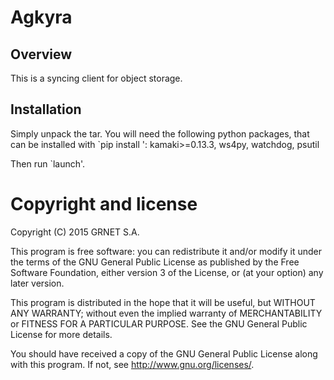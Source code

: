 Agkyra
======

Overview
--------

This is a syncing client for object storage.

Installation
------------

Simply unpack the tar. You will need the following python packages, that can
be installed with `pip install <package-name>':
  kamaki>=0.13.3, ws4py, watchdog, psutil

Then run `launch'.


Copyright and license
=====================

Copyright (C) 2015 GRNET S.A.

This program is free software: you can redistribute it and/or modify
it under the terms of the GNU General Public License as published by
the Free Software Foundation, either version 3 of the License, or
(at your option) any later version.

This program is distributed in the hope that it will be useful,
but WITHOUT ANY WARRANTY; without even the implied warranty of
MERCHANTABILITY or FITNESS FOR A PARTICULAR PURPOSE.  See the
GNU General Public License for more details.

You should have received a copy of the GNU General Public License
along with this program.  If not, see <http://www.gnu.org/licenses/>.
